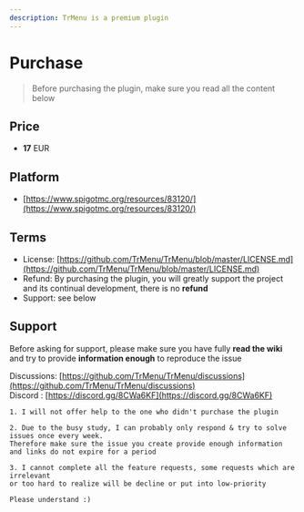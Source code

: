 ```yaml
---
description: TrMenu is a premium plugin
---
```


# Purchase

> Before purchasing the plugin, make sure you read all the content below

## Price

* **17** EUR

## Platform

* [https://www.spigotmc.org/resources/83120/](https://www.spigotmc.org/resources/83120/)

## Terms

* License: [https://github.com/TrMenu/TrMenu/blob/master/LICENSE.md](https://github.com/TrMenu/TrMenu/blob/master/LICENSE.md)
* Refund: By purchasing the plugin, you will greatly support the project and its continual development, there is no **refund**
* Support: see below

## Support

Before asking for support, please make sure you have fully **read the wiki** and try to provide **information enough** to reproduce the issue

Discussions: [https://github.com/TrMenu/TrMenu/discussions](https://github.com/TrMenu/TrMenu/discussions)  
Discord : [https://discord.gg/8CWa6KF](https://discord.gg/8CWa6KF)

```text
1. I will not offer help to the one who didn't purchase the plugin

2. Due to the busy study, I can probably only respond & try to solve issues once every week.
Therefore make sure the issue you create provide enough information and links do not expire for a period

3. I cannot complete all the feature requests, some requests which are irrelevant
or too hard to realize will be decline or put into low-priority

Please understand :)
```

